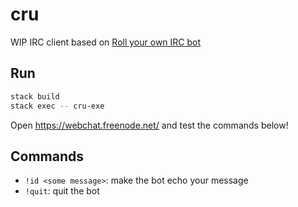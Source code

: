 # cru

WIP IRC client based on [Roll your own IRC bot](https://wiki.haskell.org/Roll_your_own_IRC_bot)

## Run

```sh
stack build
stack exec -- cru-exe
```

Open https://webchat.freenode.net/ and test the commands below!

## Commands

- `!id <some message>`: make the bot echo your message
- `!quit`: quit the bot
